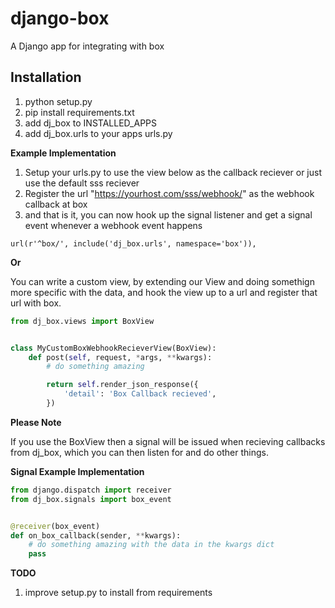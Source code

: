 django-box
====================

A Django app for integrating with box


Installation
------------

1. python setup.py
2. pip install requirements.txt
3. add dj_box to INSTALLED_APPS
4. add dj_box.urls to your apps urls.py


__Example Implementation__

1. Setup your urls.py to use the view below as the callback reciever or just use the default sss reciever
2. Register the url "https://yourhost.com/sss/webhook/" as the webhook callback at box
3. and that is it, you can now hook up the signal listener and get a signal event whenever a webhook event happens

```
url(r'^box/', include('dj_box.urls', namespace='box')),
```

__Or__

You can write a custom view, by extending our View and doing somethign more specific with the data, and hook the view up to a url and register that url with box.

```views.py
from dj_box.views import BoxView


class MyCustomBoxWebhookRecieverView(BoxView):
    def post(self, request, *args, **kwargs):
        # do something amazing

        return self.render_json_response({
            'detail': 'Box Callback recieved',
        })
```


__Please Note__

If you use the BoxView then a signal will be issued when recieving callbacks from dj_box, which you can then listen for and do other things.


__Signal Example Implementation__


```signals.py
from django.dispatch import receiver
from dj_box.signals import box_event


@receiver(box_event)
def on_box_callback(sender, **kwargs):
    # do something amazing with the data in the kwargs dict
    pass
```


__TODO__

1. improve setup.py to install from requirements
